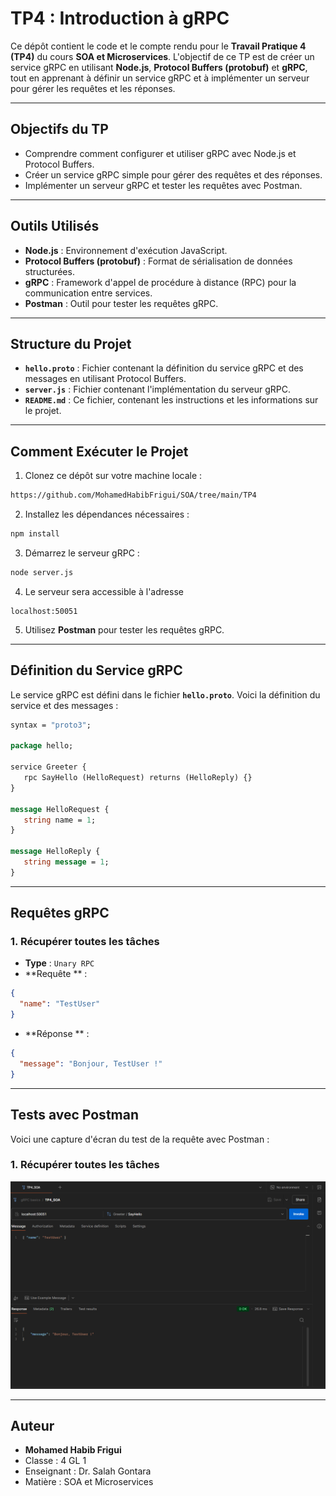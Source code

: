 # TP4 : Introduction à gRPC

Ce dépôt contient le code et le compte rendu pour le **Travail Pratique 4 (TP4)** du cours **SOA et Microservices**. L'objectif de ce TP est de créer un service gRPC en utilisant **Node.js**, **Protocol Buffers (protobuf)** et **gRPC**, tout en apprenant à définir un service gRPC et à implémenter un serveur pour gérer les requêtes et les réponses.

---

## Objectifs du TP

- Comprendre comment configurer et utiliser gRPC avec Node.js et Protocol Buffers.
- Créer un service gRPC simple pour gérer des requêtes et des réponses.
- Implémenter un serveur gRPC et tester les requêtes avec Postman.

---

## Outils Utilisés

- **Node.js** : Environnement d'exécution JavaScript.
- **Protocol Buffers (protobuf)** : Format de sérialisation de données structurées.
- **gRPC** : Framework d'appel de procédure à distance (RPC) pour la communication entre services.
- **Postman** : Outil pour tester les requêtes gRPC.

---

## Structure du Projet

- **`hello.proto`** : Fichier contenant la définition du service gRPC et des messages en utilisant Protocol Buffers.
- **`server.js`** : Fichier contenant l'implémentation du serveur gRPC.
- **`README.md`** : Ce fichier, contenant les instructions et les informations sur le projet.

---

## Comment Exécuter le Projet

1. Clonez ce dépôt sur votre machine locale :

```bash
https://github.com/MohamedHabibFrigui/SOA/tree/main/TP4
```

2.  Installez les dépendances nécessaires :

```bash
npm install
```

3.  Démarrez le serveur gRPC :

```bash
node server.js
```

4.  Le serveur sera accessible à l'adresse

```
localhost:50051
```

5.  Utilisez **Postman** pour tester les requêtes gRPC.

---

## Définition du Service gRPC

Le service gRPC est défini dans le fichier **`hello.proto`**. Voici la définition du service et des messages :

```proto
syntax = "proto3";

package hello;

service Greeter {
   rpc SayHello (HelloRequest) returns (HelloReply) {}
}

message HelloRequest {
   string name = 1;
}

message HelloReply {
   string message = 1;
}
```

---

## Requêtes gRPC

### 1. Récupérer toutes les tâches

- **Type** : `Unary RPC`
- **Requête ** :

```json
{
  "name": "TestUser"
}
```

- **Réponse ** :

```json
{
  "message": "Bonjour, TestUser !"
}
```

---

## Tests avec Postman

Voici une capture d'écran du test de la requête avec Postman :

### 1. Récupérer toutes les tâches

![Unary RPC](screenshots/screenshot.png)

---

## Auteur

- **Mohamed Habib Frigui**
- Classe : 4 GL 1
- Enseignant : Dr. Salah Gontara
- Matière : SOA et Microservices
